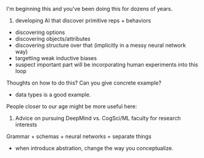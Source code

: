I'm beginning this and you've been doing this for dozens of years.
1. developing AI that discover primitive reps + behaviors
  - discovering options
  - discovering objects/attributes
  - discovering structure over that (implicitly in a messy neural network way)
  - targetting weak inductive biases
  - suspect important part will be incorporating human experiments into this loop

Thoughts on how to do this?
Can you give concrete example?
  - data types is a good example.


People closer to our age might be more useful here:
1. Advice on pursuing DeepMind vs. CogSci/ML faculty for research interests



Grammar + schemas + neural networks = separate things
- when introduce abstration, change the way you conceptualize.

